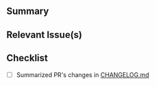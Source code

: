 <!-- Thanks for contributing to prefect-montecarlo! 🎉-->

## Summary
<!-- A brief summary explaining the purpose of this PR -->

## Relevant Issue(s)
<!-- If this PR addresses any open issues, please let us know which one here -->

## Checklist
- [ ] Summarized PR's changes in [CHANGELOG.md](https://github.com/PrefectHQ/prefect-montecarlo/blob/main/CHANGELOG.md)
